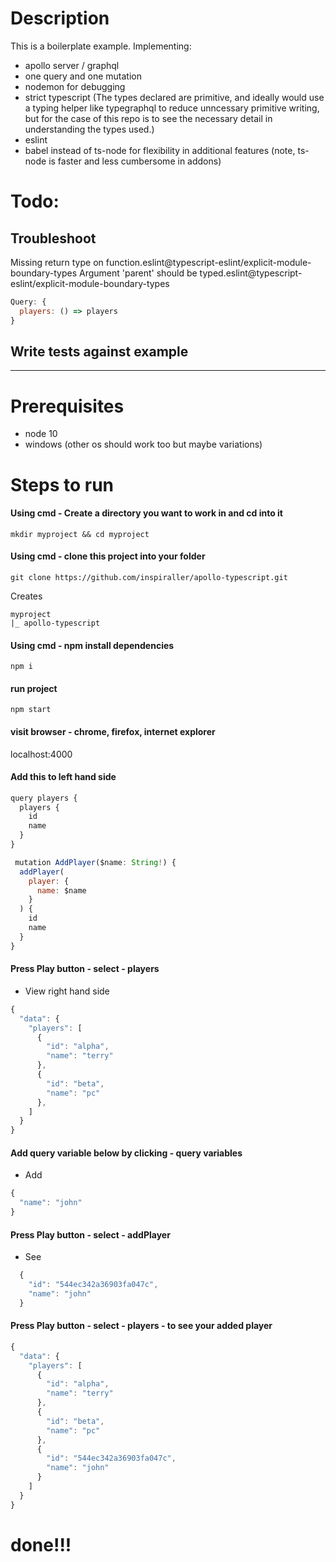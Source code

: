 # Description
This is a boilerplate example. Implementing:
- apollo server / graphql
- one query and one mutation
- nodemon for debugging
- strict typescript (The types declared are primitive, and ideally would use a typing helper like typegraphql to reduce unncessary primitive writing, but for the case of this repo is to see the necessary detail in understanding the types used.)
- eslint
- babel instead of ts-node for flexibility in additional features (note, ts-node is faster and less cumbersome in addons)

# Todo: 
## Troubleshoot
Missing return type on function.eslint@typescript-eslint/explicit-module-boundary-types
Argument 'parent' should be typed.eslint@typescript-eslint/explicit-module-boundary-types

```javascript
Query: {
  players: () => players
}
```

## Write tests against example

***

# Prerequisites
- node 10
- windows (other os should work too but maybe variations)

# Steps to run 
#### Using cmd - Create a directory you want to work in and cd into it
```
mkdir myproject && cd myproject
```

#### Using cmd - clone this project into your folder
```
git clone https://github.com/inspiraller/apollo-typescript.git
```
Creates

```
myproject 
|_ apollo-typescript
```

#### Using cmd - npm install dependencies
```
npm i
```

#### run project 
```
npm start
```

#### visit browser  - chrome, firefox, internet explorer
localhost:4000

#### Add this to left hand side 
```javascript
query players {
  players {
    id
    name
  }
}

 mutation AddPlayer($name: String!) {
  addPlayer(
    player: {
      name: $name
    }
  ) {
    id
    name
  }
}
```
#### Press Play button - select - players
- View right hand side 
```javascript
{
  "data": {
    "players": [
      {
        "id": "alpha",
        "name": "terry"
      },
      {
        "id": "beta",
        "name": "pc"
      },
    ]
  }
}
```
#### Add query variable below by clicking - query variables 
- Add 
```javascript 
{
  "name": "john"
}
```

#### Press Play button - select - addPlayer
- See
```javascript
  {
    "id": "544ec342a36903fa047c",
    "name": "john"
  }
```
#### Press Play button - select - players - to see your added player
```javascript
{
  "data": {
    "players": [
      {
        "id": "alpha",
        "name": "terry"
      },
      {
        "id": "beta",
        "name": "pc"
      },
      {
        "id": "544ec342a36903fa047c",
        "name": "john"
      }
    ]
  }
}
```

# done!!!